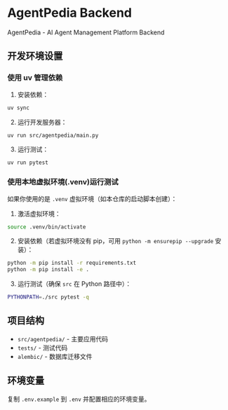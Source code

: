 # AgentPedia Backend

AgentPedia - AI Agent Management Platform Backend

## 开发环境设置

### 使用 uv 管理依赖

1. 安装依赖：
```bash
uv sync
```

2. 运行开发服务器：
```bash
uv run src/agentpedia/main.py
```

3. 运行测试：
```bash
uv run pytest
```

### 使用本地虚拟环境(.venv)运行测试

如果你使用的是 `.venv` 虚拟环境（如本仓库的启动脚本创建）：

1. 激活虚拟环境：
```bash
source .venv/bin/activate
```

2. 安装依赖（若虚拟环境没有 pip，可用 `python -m ensurepip --upgrade` 安装）：
```bash
python -m pip install -r requirements.txt
python -m pip install -e .
```

3. 运行测试（确保 `src` 在 Python 路径中）：
```bash
PYTHONPATH=./src pytest -q
```

## 项目结构

- `src/agentpedia/` - 主要应用代码
- `tests/` - 测试代码
- `alembic/` - 数据库迁移文件

## 环境变量

复制 `.env.example` 到 `.env` 并配置相应的环境变量。